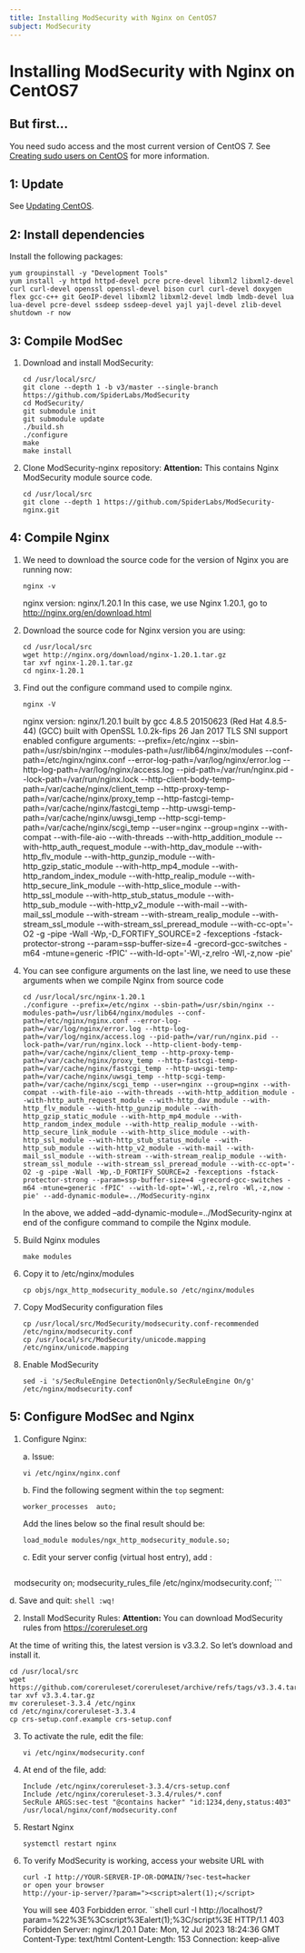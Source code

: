 ```yaml
---
title: Installing ModSecurity with Nginx on CentOS7
subject: ModSecurity
---
```


# Installing ModSecurity with Nginx on CentOS7

## But first...
You need sudo access and the most current version of CentOS 7. See [Creating sudo users on CentOS](https://github.com/thermoio/docs/blob/master/getting-started/creating-sudo-users-on-centos) for more information.

## 1: Update
See [Updating CentOS](https://www.thermo.io/how-to/security/updating-centos).

## 2: Install dependencies
Install the following packages:
```shell
yum groupinstall -y "Development Tools"
yum install -y httpd httpd-devel pcre pcre-devel libxml2 libxml2-devel curl curl-devel openssl openssl-devel bison curl curl-devel doxygen flex gcc-c++ git GeoIP-devel libxml2 libxml2-devel lmdb lmdb-devel lua lua-devel pcre-devel ssdeep ssdeep-devel yajl yajl-devel zlib-devel
shutdown -r now
```

## 3: Compile ModSec

1. Download and install ModSecurity:
   ```shell
   cd /usr/local/src/
   git clone --depth 1 -b v3/master --single-branch https://github.com/SpiderLabs/ModSecurity
   cd ModSecurity/
   git submodule init
   git submodule update
   ./build.sh
   ./configure
   make
   make install
   ```
2. Clone ModSecurity-nginx repository:
**Attention:** This contains Nginx ModSecurity module source code.
   ```shell
   cd /usr/local/src
   git clone --depth 1 https://github.com/SpiderLabs/ModSecurity-nginx.git
   ```

## 4: Compile Nginx
1. We need to download the source code for the version of Nginx you are running now:
   ```shell
   nginx -v
   ```
   
   nginx version: nginx/1.20.1
   In this case, we use Nginx 1.20.1, go to http://nginx.org/en/download.html
2. Download the source code for Nginx version you are using:
   ```shell
   cd /usr/local/src
   wget http://nginx.org/download/nginx-1.20.1.tar.gz
   tar xvf nginx-1.20.1.tar.gz
   cd nginx-1.20.1
   ```
3. Find out the configure command used to compile nginx.
   ```shell
   nginx -V
   ```
   nginx version: nginx/1.20.1
   built by gcc 4.8.5 20150623 (Red Hat 4.8.5-44) (GCC) 
   built with OpenSSL 1.0.2k-fips  26 Jan 2017
   TLS SNI support enabled
   configure arguments: --prefix=/etc/nginx --sbin-path=/usr/sbin/nginx --modules-path=/usr/lib64/nginx/modules --conf-path=/etc/nginx/nginx.conf --error-log-path=/var/log/nginx/error.log --http-log-path=/var/log/nginx/access.log --pid-path=/var/run/nginx.pid --lock-path=/var/run/nginx.lock --http-client-body-temp-path=/var/cache/nginx/client_temp --http-proxy-temp-path=/var/cache/nginx/proxy_temp --http-fastcgi-temp-path=/var/cache/nginx/fastcgi_temp --http-uwsgi-temp-path=/var/cache/nginx/uwsgi_temp --http-scgi-temp-path=/var/cache/nginx/scgi_temp --user=nginx --group=nginx --with-compat --with-file-aio --with-threads --with-http_addition_module --with-http_auth_request_module --with-http_dav_module --with-http_flv_module --with-http_gunzip_module --with-http_gzip_static_module --with-http_mp4_module --with-http_random_index_module --with-http_realip_module --with-http_secure_link_module --with-http_slice_module --with-http_ssl_module --with-http_stub_status_module --with-http_sub_module --with-http_v2_module --with-mail --with-mail_ssl_module --with-stream --with-stream_realip_module --with-stream_ssl_module --with-stream_ssl_preread_module --with-cc-opt='-O2 -g -pipe -Wall -Wp,-D_FORTIFY_SOURCE=2 -fexceptions -fstack-protector-strong --param=ssp-buffer-size=4 -grecord-gcc-switches -m64 -mtune=generic -fPIC' --with-ld-opt='-Wl,-z,relro -Wl,-z,now -pie'

4. You can see configure arguments on the last line, we need to use these arguments when we compile Nginx from source code
   ```shell
   cd /usr/local/src/nginx-1.20.1
   ./configure --prefix=/etc/nginx --sbin-path=/usr/sbin/nginx --modules-path=/usr/lib64/nginx/modules --conf-path=/etc/nginx/nginx.conf --error-log-path=/var/log/nginx/error.log --http-log-path=/var/log/nginx/access.log --pid-path=/var/run/nginx.pid --lock-path=/var/run/nginx.lock --http-client-body-temp-path=/var/cache/nginx/client_temp --http-proxy-temp-path=/var/cache/nginx/proxy_temp --http-fastcgi-temp-path=/var/cache/nginx/fastcgi_temp --http-uwsgi-temp-path=/var/cache/nginx/uwsgi_temp --http-scgi-temp-path=/var/cache/nginx/scgi_temp --user=nginx --group=nginx --with-compat --with-file-aio --with-threads --with-http_addition_module --with-http_auth_request_module --with-http_dav_module --with-http_flv_module --with-http_gunzip_module --with-http_gzip_static_module --with-http_mp4_module --with-http_random_index_module --with-http_realip_module --with-http_secure_link_module --with-http_slice_module --with-http_ssl_module --with-http_stub_status_module --with-http_sub_module --with-http_v2_module --with-mail --with-mail_ssl_module --with-stream --with-stream_realip_module --with-stream_ssl_module --with-stream_ssl_preread_module --with-cc-opt='-O2 -g -pipe -Wall -Wp,-D_FORTIFY_SOURCE=2 -fexceptions -fstack-protector-strong --param=ssp-buffer-size=4 -grecord-gcc-switches -m64 -mtune=generic -fPIC' --with-ld-opt='-Wl,-z,relro -Wl,-z,now -pie' --add-dynamic-module=../ModSecurity-nginx
   ```

   In the above, we added –add-dynamic-module=../ModSecurity-nginx at end of the configure command to compile the Nginx module.

5. Build Nginx modules
    ```shell
	make modules
	```
	
6. Copy it to /etc/nginx/modules
    ```shell
	cp objs/ngx_http_modsecurity_module.so /etc/nginx/modules
	```
	
7. Copy ModSecurity configuration files
    ```shell
	cp /usr/local/src/ModSecurity/modsecurity.conf-recommended /etc/nginx/modsecurity.conf
    cp /usr/local/src/ModSecurity/unicode.mapping /etc/nginx/unicode.mapping
	```

8. Enable ModSecurity
    ```shell
    sed -i 's/SecRuleEngine DetectionOnly/SecRuleEngine On/g' /etc/nginx/modsecurity.conf
	```	
	
	
## 5: Configure ModSec and Nginx
1. Configure Nginx:

   a. Issue:
      ```shell
      vi /etc/nginx/nginx.conf
      ```
   b. Find the following segment within the `top` segment:
      ```shell
      worker_processes  auto;
      ```
   Add the lines below so the final result should be:
      ```shell
      load_module modules/ngx_http_modsecurity_module.so;
      ```
   c. Edit your server config (virtual host entry), add :
   
      ```shell
      modsecurity on;
	  modsecurity_rules_file /etc/nginx/modsecurity.conf;
      ```
   
   d. Save and quit:
      ```shell
      :wq!
      ```

2. Install ModSecurity Rules:
**Attention:** You can download ModSecurity rules from https://coreruleset.org

At the time of writing this, the latest version is v3.3.2. So let’s download and install it.
   ```shell
   cd /usr/local/src
   wget https://github.com/coreruleset/coreruleset/archive/refs/tags/v3.3.4.tar.gz
   tar xvf v3.3.4.tar.gz
   mv coreruleset-3.3.4 /etc/nginx
   cd /etc/nginx/coreruleset-3.3.4
   cp crs-setup.conf.example crs-setup.conf
   ```
3. To activate the rule, edit the file:
   ```shell
   vi /etc/nginx/modsecurity.conf
   ```
4. At end of the file, add:
   ```shell
   Include /etc/nginx/coreruleset-3.3.4/crs-setup.conf
   Include /etc/nginx/coreruleset-3.3.4/rules/*.conf
   SecRule ARGS:sec-test "@contains hacker" "id:1234,deny,status:403"       /usr/local/nginx/conf/modsecurity.conf
   ```
5. Restart Nginx
   ```shell
   systemctl restart nginx
   ```
6. To verify ModSecurity is working, access your website URL with
   ```shell
   curl -I http://YOUR-SERVER-IP-OR-DOMAIN/?sec-test=hacker
   or open your browser
   http://your-ip-server/?param="><script>alert(1);</script>
   
   ```
   You will see 403 Forbidden error.
    ``shell
   curl -I http://localhost/?param=%22%3E%3Cscript%3Ealert(1);%3C/script%3E
   HTTP/1.1 403 Forbidden
   Server: nginx/1.20.1
   Date: Mon, 12 Jul 2023 18:24:36 GMT
   Content-Type: text/html
   Content-Length: 153
   Connection: keep-alive
   
   ```